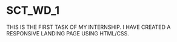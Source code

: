 # SCT_WD_1
THIS IS THE FIRST TASK OF MY INTERNSHIP. I HAVE CREATED A RESPONSIVE LANDING PAGE USING HTML/CSS.
